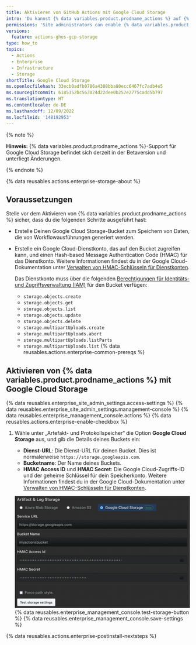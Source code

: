```yaml
---
title: Aktivieren von GitHub Actions mit Google Cloud Storage
intro: 'Du kannst {% data variables.product.prodname_actions %} auf {% data variables.product.prodname_ghe_server %} aktivieren und Google Cloud Storage zum Speichern von Daten verwenden, die durch Workflowausführungen generiert wurden.'
permissions: 'Site administrators can enable {% data variables.product.prodname_actions %} and configure enterprise settings.'
versions:
  feature: actions-ghes-gcp-storage
type: how_to
topics:
  - Actions
  - Enterprise
  - Infrastructure
  - Storage
shortTitle: Google Cloud Storage
ms.openlocfilehash: 33ecb0adfb0786a4308bba80ecc6467fc7adb4e5
ms.sourcegitcommit: 6185352bc563024d22dee0b257e2775cadd5b797
ms.translationtype: HT
ms.contentlocale: de-DE
ms.lasthandoff: 12/09/2022
ms.locfileid: '148192953'
---
```

{% note %}

**Hinweis:** {% data variables.product.prodname_actions %}-Support für Google Cloud Storage befindet sich derzeit in der Betaversion und unterliegt Änderungen.

{% endnote %}

{% data reusables.actions.enterprise-storage-about %}

## Voraussetzungen

Stelle vor dem Aktivieren von {% data variables.product.prodname_actions %} sicher, dass du die folgenden Schritte ausgeführt hast:

* Erstelle Deinen Google Cloud Storage-Bucket zum Speichern von Daten, die von Workflowausführungen generiert werden.
* Erstelle ein Google Cloud-Dienstkonto, das auf den Bucket zugreifen kann, und einen Hash-based Message Authentication Code (HMAC) für das Dienstkonto. Weitere Informationen findest du in der Google Cloud-Dokumentation unter [Verwalten von HMAC-Schlüsseln für Dienstkonten](https://cloud.google.com/storage/docs/authentication/managing-hmackeys).

  Das Dienstkonto muss über die folgenden [Berechtigungen für Identitäts- und Zugriffsverwaltung (IAM)](https://cloud.google.com/storage/docs/access-control/iam-permissions) für den Bucket verfügen:

  * `storage.objects.create`
  * `storage.objects.get`
  * `storage.objects.list`
  * `storage.objects.update`
  * `storage.objects.delete`
  * `storage.multipartUploads.create`
  * `storage.multipartUploads.abort`
  * `storage.multipartUploads.listParts`
  * `storage.multipartUploads.list` {% data reusables.actions.enterprise-common-prereqs %}

## Aktivieren von {% data variables.product.prodname_actions %} mit Google Cloud Storage

{% data reusables.enterprise_site_admin_settings.access-settings %} {% data reusables.enterprise_site_admin_settings.management-console %} {% data reusables.enterprise_management_console.actions %} {% data reusables.actions.enterprise-enable-checkbox %}
1. Wähle unter „Artefakt- und Protokollspeicher“ die Option **Google Cloud Storage** aus, und gib die Details deines Buckets ein:

   * **Dienst-URL**: Die Dienst-URL für deinen Bucket. Dies ist normalerweise `https://storage.googleapis.com`.
   * **Bucketname**: Der Name deines Buckets.
   * **HMAC Access ID** und **HMAC Secret**: Die Google Cloud-Zugriffs-ID und der geheime Schlüssel für dein Speicherkonto. Weitere Informationen findest du in der Google Cloud-Dokumentation unter [Verwalten von HMAC-Schlüsseln für Dienstkonten](https://cloud.google.com/storage/docs/authentication/managing-hmackeys).

   ![Optionsfeld zum Auswählen von Google Cloud Storage und Felder zur Konfiguration](/assets/images/enterprise/management-console/actions-google-cloud-storage.png) {% data reusables.enterprise_management_console.test-storage-button %} {% data reusables.enterprise_management_console.save-settings %}

{% data reusables.actions.enterprise-postinstall-nextsteps %}
